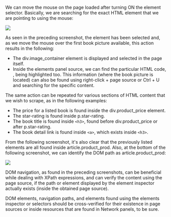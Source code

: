 

We can move the mouse on the page loaded after turning ON the element selector. Basically, we are searching for the exact HTML element that we are pointing to using the mouse:

![](https://github.com/fenago/katacoda-scenarios/raw/master/web-scraping-with-python/chapter-03-02/steps/5/1.png)

As seen in the preceding screenshot, the element has been selected and, as we move the mouse over the first book picture available, this action results in the following:

- The div.image_container element is displayed and selected in the page itself.
- Inside the elements panel source, we can find the particular HTML code, <div class="image_container">, being highlighted too. This information (where the book picture is located) can also be found using right-click + page source or Ctrl + U and searching for the specific content.

The same action can be repeated for various sections of HTML content that we wish to scrape, as in the following examples:

- The price for a listed book is found inside the div.product_price element.
- The star-rating is found inside p.star-rating.
- The book title is found inside `<h3>`, found before div.product_price or after p.star-rating.
- The book detail link is found inside `<a>`, which exists inside `<h3>`.

From the following screenshot, it's also clear that the previously listed elements are all found inside article.product_prod. Also, at the bottom of the following screenshot, we can identify the DOM path as article.product_prod:
 
![](https://github.com/fenago/katacoda-scenarios/raw/master/web-scraping-with-python/chapter-03-02/steps/5/2.png)

DOM navigation, as found in the preceding screenshots, can be beneficial while dealing with XPath expressions, and can verify the content using the page source, if the path or element displayed by the element inspector actually exists (inside the obtained page source).

DOM elements, navigation paths, and elements found using the elements inspector or selectors should be cross-verified for their existence in page sources or inside resources that are found in Network panels, to be sure.
